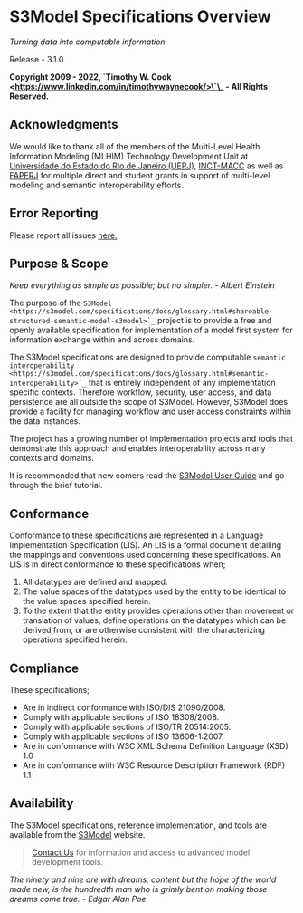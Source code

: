 # S3Model Specifications Overview

*Turning data into computable information*

Release - 3.1.0

**Copyright 2009 - 2022, \`Timothy W. Cook \<https://www.linkedin.com/in/timothywaynecook/>\`\_ - All Rights Reserved.**

## Acknowledgments

We would like to thank all of the members of the Multi-Level Health Information Modeling (MLHIM) Technology Development Unit at [Universidade do Estado do Rio de Janeiro (UERJ)](https://www.uerj.br/), [INCT-MACC](http://macc.lncc.br/) as well as [FAPERJ](http://www.faperj.br/) for multiple direct and student grants in support of multi-level modeling and semantic interoperability efforts.

## Error Reporting

Please report all issues [here.](https://github.com/twcook/S3Model_Specs/issues)

## Purpose & Scope

*Keep everything as simple as possible; but no simpler. - Albert Einstein*

The purpose of the `` S3Model <https://s3model.com/specifications/docs/glossary.html#shareable-structured-semantic-model-s3model>`_ `` project is to provide a free and openly available specification for implementation of a model first system for information exchange within and across domains.

The S3Model specifications are designed to provide computable `` semantic interoperability <https://s3model.com/specifications/docs/glossary.html#semantic-interoperability>`_ `` that is
entirely independent of any implementation specific contexts. Therefore workflow, security,
user access, and data persistence are all outside the scope of S3Model. However, S3Model does provide
a facility for managing workflow and user access constraints within the data instances.

The project has a growing number of implementation projects and tools that demonstrate
this approach and enables interoperability across many contexts and domains.

It is recommended that new comers read the [S3Model User Guide](https://s3model.com/userguide/docs/index.html) and go through the brief tutorial.

## Conformance

Conformance to these specifications are represented in a Language Implementation Specification (LIS). An LIS is a formal document detailing the mappings and conventions used concerning these specifications.
An LIS is in direct conformance to these specifications when;

1. All datatypes are defined and mapped.
2. The value spaces of the datatypes used by the entity to be identical to the value spaces specified herein.
3. To the extent that the entity provides operations other than movement or translation of values, define operations on the datatypes which can be derived from, or are otherwise consistent with the characterizing operations specified herein.

## Compliance

These specifications;

- Are in indirect conformance with ISO/DIS 21090/2008.
- Comply with applicable sections of ISO 18308/2008.
- Comply with applicable sections of ISO/TR 20514:2005.
- Comply with applicable sections of ISO 13606-1:2007.
- Are in conformance with W3C XML Schema Definition Language (XSD) 1.0
- Are in conformance with W3C Resource Description Framework (RDF) 1.1

## Availability

The S3Model specifications, reference implementation, and tools are available from the [S3Model](https://s3model.com) website.

> [Contact Us](https://www.linkedin.com/in/timothywaynecook/) for information and access to advanced model development tools.

*The ninety and nine are with dreams, content but the hope of the world made new, is the hundredth man who is grimly bent on making those dreams come true. - Edgar Alan Poe*
